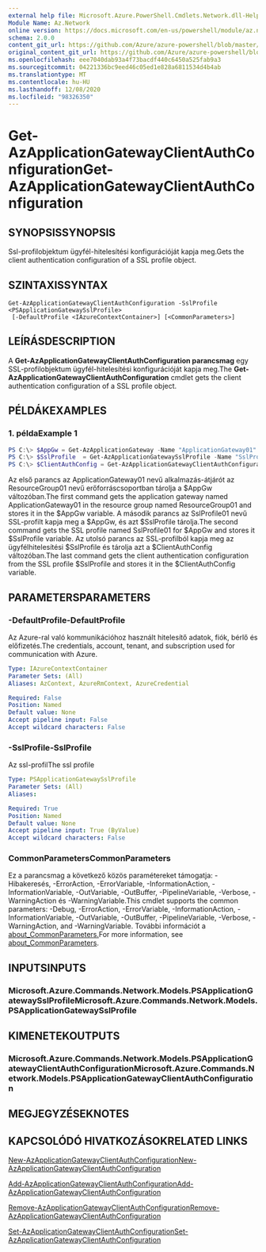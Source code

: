```yaml
---
external help file: Microsoft.Azure.PowerShell.Cmdlets.Network.dll-Help.xml
Module Name: Az.Network
online version: https://docs.microsoft.com/en-us/powershell/module/az.network/get-azapplicationgatewayclientauthconfiguration
schema: 2.0.0
content_git_url: https://github.com/Azure/azure-powershell/blob/master/src/Network/Network/help/Get-AzApplicationGatewayClientAuthConfiguration.md
original_content_git_url: https://github.com/Azure/azure-powershell/blob/master/src/Network/Network/help/Get-AzApplicationGatewayClientAuthConfiguration.md
ms.openlocfilehash: eee7040dab93a4f73bacdf440c6450a525fab9a3
ms.sourcegitcommit: 04221336bc9eed46c05ed1e828a6811534d4b4ab
ms.translationtype: MT
ms.contentlocale: hu-HU
ms.lasthandoff: 12/08/2020
ms.locfileid: "98326350"
---
```

# <span data-ttu-id="2cd7c-101">Get-AzApplicationGatewayClientAuthConfiguration</span><span class="sxs-lookup"><span data-stu-id="2cd7c-101">Get-AzApplicationGatewayClientAuthConfiguration</span></span>

## <span data-ttu-id="2cd7c-102">SYNOPSIS</span><span class="sxs-lookup"><span data-stu-id="2cd7c-102">SYNOPSIS</span></span>
<span data-ttu-id="2cd7c-103">Ssl-profilobjektum ügyfél-hitelesítési konfigurációját kapja meg.</span><span class="sxs-lookup"><span data-stu-id="2cd7c-103">Gets the client authentication configuration of a SSL profile object.</span></span>

## <span data-ttu-id="2cd7c-104">SZINTAXIS</span><span class="sxs-lookup"><span data-stu-id="2cd7c-104">SYNTAX</span></span>

```
Get-AzApplicationGatewayClientAuthConfiguration -SslProfile <PSApplicationGatewaySslProfile>
 [-DefaultProfile <IAzureContextContainer>] [<CommonParameters>]
```

## <span data-ttu-id="2cd7c-105">LEÍRÁS</span><span class="sxs-lookup"><span data-stu-id="2cd7c-105">DESCRIPTION</span></span>
<span data-ttu-id="2cd7c-106">A **Get-AzApplicationGatewayClientAuthConfiguration parancsmag** egy SSL-profilobjektum ügyfél-hitelesítési konfigurációját kapja meg.</span><span class="sxs-lookup"><span data-stu-id="2cd7c-106">The **Get-AzApplicationGatewayClientAuthConfiguration** cmdlet gets the client authentication configuration of a SSL profile object.</span></span>

## <span data-ttu-id="2cd7c-107">PÉLDÁK</span><span class="sxs-lookup"><span data-stu-id="2cd7c-107">EXAMPLES</span></span>

### <span data-ttu-id="2cd7c-108">1. példa</span><span class="sxs-lookup"><span data-stu-id="2cd7c-108">Example 1</span></span>
```powershell
PS C:\> $AppGw = Get-AzApplicationGateway -Name "ApplicationGateway01" -ResourceGroupName "ResourceGroup01"
PS C:\> $SslProfile  = Get-AzApplicationGatewaySslProfile -Name "SslProfile01" -ApplicationGateway $AppGw
PS C:\> $ClientAuthConfig = Get-AzApplicationGatewayClientAuthConfiguration -SslProfile $SslProfile
```

<span data-ttu-id="2cd7c-109">Az első parancs az ApplicationGateway01 nevű alkalmazás-átjárót az ResourceGroup01 nevű erőforráscsoportban tárolja a $AppGw változóban.</span><span class="sxs-lookup"><span data-stu-id="2cd7c-109">The first command gets the application gateway named ApplicationGateway01 in the resource group named ResourceGroup01 and stores it in the $AppGw variable.</span></span> <span data-ttu-id="2cd7c-110">A második parancs az SslProfile01 nevű SSL-profilt kapja meg a $AppGw, és azt $SslProfile tárolja.</span><span class="sxs-lookup"><span data-stu-id="2cd7c-110">The second command gets the SSL profile named SslProfile01 for $AppGw and stores it $SslProfile variable.</span></span> <span data-ttu-id="2cd7c-111">Az utolsó parancs az SSL-profilból kapja meg az ügyfélhitelesítési $SslProfile és tárolja azt a $ClientAuthConfig változóban.</span><span class="sxs-lookup"><span data-stu-id="2cd7c-111">The last command gets the client authentication configuration from the SSL profile $SslProfile and stores it in the $ClientAuthConfig variable.</span></span>

## <span data-ttu-id="2cd7c-112">PARAMETERS</span><span class="sxs-lookup"><span data-stu-id="2cd7c-112">PARAMETERS</span></span>

### <span data-ttu-id="2cd7c-113">-DefaultProfile</span><span class="sxs-lookup"><span data-stu-id="2cd7c-113">-DefaultProfile</span></span>
<span data-ttu-id="2cd7c-114">Az Azure-ral való kommunikációhoz használt hitelesítő adatok, fiók, bérlő és előfizetés.</span><span class="sxs-lookup"><span data-stu-id="2cd7c-114">The credentials, account, tenant, and subscription used for communication with Azure.</span></span>

```yaml
Type: IAzureContextContainer
Parameter Sets: (All)
Aliases: AzContext, AzureRmContext, AzureCredential

Required: False
Position: Named
Default value: None
Accept pipeline input: False
Accept wildcard characters: False
```

### <span data-ttu-id="2cd7c-115">-SslProfile</span><span class="sxs-lookup"><span data-stu-id="2cd7c-115">-SslProfile</span></span>
<span data-ttu-id="2cd7c-116">Az ssl-profil</span><span class="sxs-lookup"><span data-stu-id="2cd7c-116">The ssl profile</span></span>

```yaml
Type: PSApplicationGatewaySslProfile
Parameter Sets: (All)
Aliases:

Required: True
Position: Named
Default value: None
Accept pipeline input: True (ByValue)
Accept wildcard characters: False
```

### <span data-ttu-id="2cd7c-117">CommonParameters</span><span class="sxs-lookup"><span data-stu-id="2cd7c-117">CommonParameters</span></span>
<span data-ttu-id="2cd7c-118">Ez a parancsmag a következő közös paramétereket támogatja: -Hibakeresés, -ErrorAction, -ErrorVariable, -InformationAction, -InformationVariable, -OutVariable, -OutBuffer, -PipelineVariable, -Verbose, -WarningAction és -WarningVariable.</span><span class="sxs-lookup"><span data-stu-id="2cd7c-118">This cmdlet supports the common parameters: -Debug, -ErrorAction, -ErrorVariable, -InformationAction, -InformationVariable, -OutVariable, -OutBuffer, -PipelineVariable, -Verbose, -WarningAction, and -WarningVariable.</span></span> <span data-ttu-id="2cd7c-119">További információt a [about_CommonParameters.](http://go.microsoft.com/fwlink/?LinkID=113216)</span><span class="sxs-lookup"><span data-stu-id="2cd7c-119">For more information, see [about_CommonParameters](http://go.microsoft.com/fwlink/?LinkID=113216).</span></span>

## <span data-ttu-id="2cd7c-120">INPUTS</span><span class="sxs-lookup"><span data-stu-id="2cd7c-120">INPUTS</span></span>

### <span data-ttu-id="2cd7c-121">Microsoft.Azure.Commands.Network.Models.PSApplicationGatewaySslProfile</span><span class="sxs-lookup"><span data-stu-id="2cd7c-121">Microsoft.Azure.Commands.Network.Models.PSApplicationGatewaySslProfile</span></span>

## <span data-ttu-id="2cd7c-122">KIMENETEK</span><span class="sxs-lookup"><span data-stu-id="2cd7c-122">OUTPUTS</span></span>

### <span data-ttu-id="2cd7c-123">Microsoft.Azure.Commands.Network.Models.PSApplicationGatewayClientAuthConfiguration</span><span class="sxs-lookup"><span data-stu-id="2cd7c-123">Microsoft.Azure.Commands.Network.Models.PSApplicationGatewayClientAuthConfiguration</span></span>

## <span data-ttu-id="2cd7c-124">MEGJEGYZÉSEK</span><span class="sxs-lookup"><span data-stu-id="2cd7c-124">NOTES</span></span>

## <span data-ttu-id="2cd7c-125">KAPCSOLÓDÓ HIVATKOZÁSOK</span><span class="sxs-lookup"><span data-stu-id="2cd7c-125">RELATED LINKS</span></span>

[<span data-ttu-id="2cd7c-126">New-AzApplicationGatewayClientAuthConfiguration</span><span class="sxs-lookup"><span data-stu-id="2cd7c-126">New-AzApplicationGatewayClientAuthConfiguration</span></span>](./New-AzApplicationGatewayClientAuthConfiguration.md)

[<span data-ttu-id="2cd7c-127">Add-AzApplicationGatewayClientAuthConfiguration</span><span class="sxs-lookup"><span data-stu-id="2cd7c-127">Add-AzApplicationGatewayClientAuthConfiguration</span></span>](./Add-AzApplicationGatewayClientAuthConfiguration.md)

[<span data-ttu-id="2cd7c-128">Remove-AzApplicationGatewayClientAuthConfiguration</span><span class="sxs-lookup"><span data-stu-id="2cd7c-128">Remove-AzApplicationGatewayClientAuthConfiguration</span></span>](./Remove-AzApplicationGatewayClientAuthConfiguration.md)

[<span data-ttu-id="2cd7c-129">Set-AzApplicationGatewayClientAuthConfiguration</span><span class="sxs-lookup"><span data-stu-id="2cd7c-129">Set-AzApplicationGatewayClientAuthConfiguration</span></span>](./Set-AzApplicationGatewayClientAuthConfiguration.md)